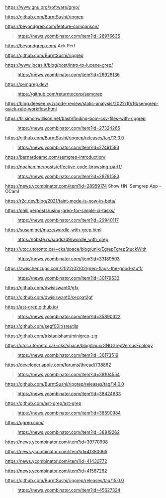 https://www.gnu.org/software/grep/

https://github.com/BurntSushi/ripgrep

https://beyondgrep.com/feature-comparison/
> https://news.ycombinator.com/item?id=28976635

https://beyondgrep.com/ Ack Perl

https://github.com/BurntSushi/ripgrep

https://www.jocas.lt/blog/post/intro-to-lucene-grep/
> https://news.ycombinator.com/item?id=26928136

https://semgrep.dev/
> https://github.com/returntocorp/semgrep

https://blog.deesee.xyz/code-review/static-analysis/2022/10/16/semgrep-quick-rule-workflow.html

https://til.simonwillison.net/bash/finding-bom-csv-files-with-ripgrep
> https://news.ycombinator.com/item?id=27324265

https://github.com/BurntSushi/ripgrep/releases/tag/13.0.0
> https://news.ycombinator.com/item?id=27491583

https://bernardoamc.com/semgrep-introduction/

https://noahan.me/posts/effective-code-browsing-part1/
> https://news.ycombinator.com/item?id=28781583

https://news.ycombinator.com/item?id=28959174 Show HN: Semgrep App - OCaml

https://r2c.dev/blog/2021/taint-mode-is-now-in-beta/

https://phili.pe/posts/using-grep-for-simple-ci-tasks/
> https://news.ycombinator.com/item?id=29940117

https://susam.net/maze/wordle-with-grep.html
> https://lobste.rs/s/qdszd9/wordle_with_grep

https://utcc.utoronto.ca/~cks/space/blog/unix/EgrepFgrepStuckWith
> https://news.ycombinator.com/item?id=33189503

https://zwischenzugs.com/2022/02/02/grep-flags-the-good-stuff/
> https://news.ycombinator.com/item?id=30179533

https://github.com/dwisiswant0/gfx

https://github.com/dwisiswant0/secpat2gf

https://ast-grep.github.io/
> https://news.ycombinator.com/item?id=35890322

https://github.com/segf00lt/sreutils

https://github.com/tristanisham/minigrep-zig

https://utcc.utoronto.ca/~cks/space/blog/linux/GNUGrepVersusEcology
> https://news.ycombinator.com/item?id=36173519

https://developer.apple.com/forums/thread/738862
> https://news.ycombinator.com/item?id=38104554

https://github.com/BurntSushi/ripgrep/releases/tag/14.0.0
> https://news.ycombinator.com/item?id=38424633

https://github.com/ast-grep/ast-grep
> https://news.ycombinator.com/item?id=38590984

https://ugrep.com/
> https://news.ycombinator.com/item?id=38819262

https://news.ycombinator.com/item?id=39770908

https://news.ycombinator.com/item?id=41380065

https://news.ycombinator.com/item?id=41430772

https://news.ycombinator.com/item?id=41567262

https://github.com/BurntSushi/ripgrep/releases/tag/15.0.0
> https://news.ycombinator.com/item?id=45627324